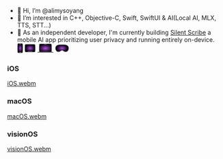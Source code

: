 - 👋 Hi, I’m @alimysoyang
- 👀 I’m interested in C++, Objective-C, Swift, SwiftUI & AI(Local AI, MLX, TTS, STT...)
- 🌱 As an independent developer, I'm currently building [Silent Scribe](https://apps.apple.com/us/app/silent-scribe/id6743067448) a mobile AI app prioritizing user privacy and running entirely on-device.![support platform](platforms_tiny_icon.png)

### iOS
[iOS.webm](https://github.com/user-attachments/assets/f66af355-3c76-4e89-ac91-6ff8ebd68cfa)

### macOS
[macOS.webm](https://github.com/user-attachments/assets/5192f86e-4cbd-4212-8df3-d02182a6dca3)

### visionOS
[visionOS.webm](https://github.com/user-attachments/assets/a7b7df43-cbd0-4e86-86b8-daf5e46b52b5)
 
<!---
alimysoyang/alimysoyang is a ✨ special ✨ repository because its `README.md` (this file) appears on your GitHub profile.
You can click the Preview link to take a look at your changes.
--->
